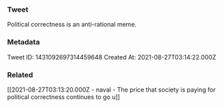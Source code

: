 ### Tweet
Political correctness is an anti-rational meme.

### Metadata
Tweet ID: 1431092697314459648
Created At: 2021-08-27T03:14:22.000Z

### Related
[[2021-08-27T03:13:20.000Z - naval - The price that society is paying for political correctness continues to go u]]

